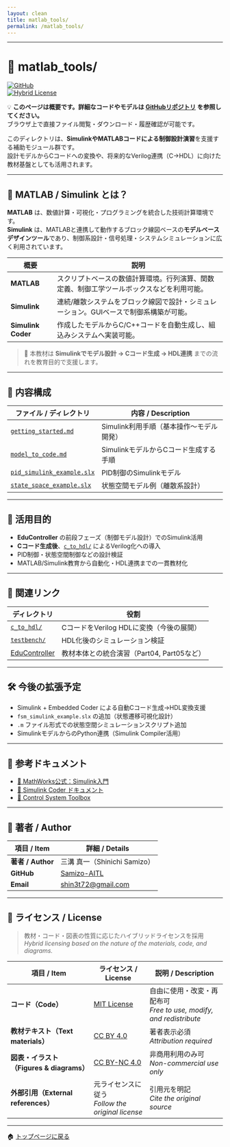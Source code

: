 ```yaml
---
layout: clean
title: matlab_tools/
permalink: /matlab_tools/
---
```


---

# 🧰 matlab_tools/  
[![GitHub](https://img.shields.io/badge/GitHub-Open%20Repo-black?logo=github)](https://github.com/Samizo-AITL/EduController/tree/main/matlab_tools)  
[![Hybrid License](https://img.shields.io/badge/license-Hybrid-blueviolet)](#-ライセンス--license)

💡 **このページは概要です。詳細なコードやモデルは [GitHubリポジトリ](https://github.com/Samizo-AITL/EduController/tree/main/matlab_tools/) を参照してください。**  
ブラウザ上で直接ファイル閲覧・ダウンロード・履歴確認が可能です。

このディレクトリは、**SimulinkやMATLABコードによる制御設計演習**を支援する補助モジュール群です。  
設計モデルからCコードへの変換や、将来的なVerilog連携（C→HDL）に向けた教材基盤としても活用されます。

---

## 📘 MATLAB / Simulink とは？

**MATLAB** は、数値計算・可視化・プログラミングを統合した技術計算環境です。  
**Simulink** は、MATLABと連携して動作するブロック線図ベースの**モデルベースデザインツール**であり、制御系設計・信号処理・システムシミュレーションに広く利用されています。

| 概要 | 説明 |
|------|------|
| **MATLAB** | スクリプトベースの数値計算環境。行列演算、関数定義、制御工学ツールボックスなどを利用可能。 |
| **Simulink** | 連続/離散システムをブロック線図で設計・シミュレーション。GUIベースで制御系構築が可能。 |
| **Simulink Coder** | 作成したモデルからC/C++コードを自動生成し、組込みシステムへ実装可能。 |

> 🎯 本教材は **Simulinkでモデル設計 → Cコード生成 → HDL連携** までの流れを教育目的で支援します。

---

## 📁 内容構成

| ファイル / ディレクトリ | 内容 / Description |
|------------------------|---------------------|
| [`getting_started.md`](https://samizo-aitl.github.io/EduController/matlab_tools/getting_started.html) | Simulink利用手順（基本操作〜モデル開発） |
| [`model_to_code.md`](https://samizo-aitl.github.io/EduController/matlab_tools/model_to_code.html) | SimulinkモデルからCコード生成する手順 |
| [`pid_simulink_example.slx`](https://samizo-aitl.github.io/EduController/matlab_tools/pid_simulink_example.slx) | PID制御のSimulinkモデル |
| [`state_space_example.slx`](https://samizo-aitl.github.io/EduController/matlab_tools/state_space_example.slx) | 状態空間モデル例（離散系設計） |

---

## 🎯 活用目的

- **EduController** の前段フェーズ（制御モデル設計）でのSimulink活用
- **Cコード生成後**、[`c_to_hdl/`](https://samizo-aitl.github.io/EduController/SoC_DesignKit_by_ChatGPT/c_to_hdl/) によるVerilog化への導入
- PID制御・状態空間制御などの設計検証
- MATLAB/Simulink教育から自動化・HDL連携までの一貫教材化

---

## 🔗 関連リンク

| ディレクトリ | 役割 |
|--------------|------|
| [`c_to_hdl/`](https://samizo-aitl.github.io/EduController/SoC_DesignKit_by_ChatGPT/c_to_hdl/) | CコードをVerilog HDLに変換（今後の展開） |
| [`testbench/`](https://samizo-aitl.github.io/EduController/SoC_DesignKit_by_ChatGPT/testbench/) | HDL化後のシミュレーション検証 |
| [EduController](https://samizo-aitl.github.io/EduController/) | 教材本体との統合演習（Part04, Part05など） |

---

## 🛠️ 今後の拡張予定

- Simulink + Embedded Coder による自動Cコード生成→HDL変換支援
- `fsm_simulink_example.slx` の追加（状態遷移可視化設計）
- `.m` ファイル形式での状態空間シミュレーションスクリプト追加
- SimulinkモデルからのPython連携（Simulink Compiler活用）

---

## 📖 参考ドキュメント

- [📘 MathWorks公式：Simulink入門](https://www.mathworks.com/learn/tutorials/simulink-onramp.html)  
- [📘 Simulink Coder ドキュメント](https://www.mathworks.com/products/simulink-coder.html)  
- [📘 Control System Toolbox](https://www.mathworks.com/products/control.html)

---

## 👤 **著者 / Author**

| 項目 / Item | 詳細 / Details |
|-------------|----------------|
| **著者 / Author** | 三溝 真一（Shinichi Samizo） |
| **GitHub** | [Samizo-AITL](https://github.com/Samizo-AITL) |
| **Email** | [shin3t72@gmail.com](mailto:shin3t72@gmail.com) |

---

## 📄 **ライセンス / License**

> 教材・コード・図表の性質に応じたハイブリッドライセンスを採用  
> *Hybrid licensing based on the nature of the materials, code, and diagrams.*

| 項目 / Item | ライセンス / License | 説明 / Description |
|-------------|----------------------|--------------------|
| **コード（Code）** | [MIT License](https://opensource.org/licenses/MIT) | 自由に使用・改変・再配布可<br>*Free to use, modify, and redistribute* |
| **教材テキスト（Text materials）** | [CC BY 4.0](https://creativecommons.org/licenses/by/4.0/) | 著者表示必須<br>*Attribution required* |
| **図表・イラスト（Figures & diagrams）** | [CC BY-NC 4.0](https://creativecommons.org/licenses/by-nc/4.0/) | 非商用利用のみ可<br>*Non-commercial use only* |
| **外部引用（External references）** | 元ライセンスに従う<br>*Follow the original license* | 引用元を明記<br>*Cite the original source* |

---

🏠 [トップページに戻る](https://samizo-aitl.github.io/EduController/)
